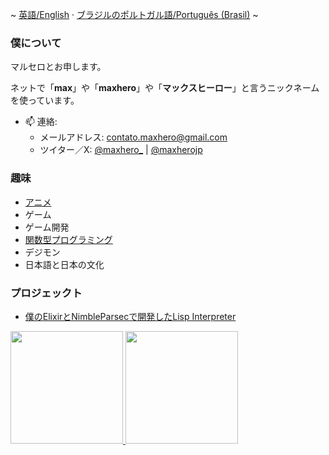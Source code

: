 ~ [英語/English](./README.md) · [ブラジルのポルトガル語/Português (Brasil)](./README-PT-BR.md) ~

### 僕について
マルセロとお申します。

ネットで「**max**」や「**maxhero**」や「**マックスヒーロー**」と言うニックネームを使っています。

- 📫 連絡:
  - メールアドレス: [contato.maxhero@gmail.com](mailto:contato.maxhero@gmail.com)
  - ツイター／X: [@maxhero_](http://www.twitter.com/maxhero_) | [@maxherojp](http://www.twitter.com/maxherojp)

### 趣味
 - [アニメ](https://anilist.co/user/maxhero/)
 - ゲーム
 - ゲーム開発
 - [関数型プログラミング](https://ja.wikipedia.org/wiki/%E9%96%A2%E6%95%B0%E5%9E%8B%E3%83%97%E3%83%AD%E3%82%B0%E3%83%A9%E3%83%9F%E3%83%B3%E3%82%B0)
 - デジモン
 - 日本語と日本の文化

### プロジェックト
 - [僕のElixirとNimbleParsecで開発したLisp Interpreter](https://gist.github.com/themaxhero/1235fa762d5f4d0548ad743f2881a2fa)


<div>
  <a href="https://github.com/themaxhero">
  <img height="180em" src="https://github-readme-stats.vercel.app/api/top-langs/?username=themaxhero&layout=compact&langs_count=7&theme=monokai"/>
  <img height="180em" src="https://github-readme-stats.vercel.app/api?username=themaxhero&show_icons=true&theme=monokai&include_all_commits=true&count_private=true"/>
</div>

<!--
**themaxhero/themaxhero** is a ✨ _special_ ✨ repository because its `README.md` (this file) appears on your GitHub profile.

Here are some ideas to get you started:

- 🔭 I’m currently working on ...
- 🌱 I’m currently learning ...
- 👯 I’m looking to collaborate on ...
- 🤔 I’m looking for help with ...
- 💬 Ask me about ...
- 📫 How to reach me: ...
- 😄 Pronouns: ...
- ⚡ Fun fact: ...
-->

